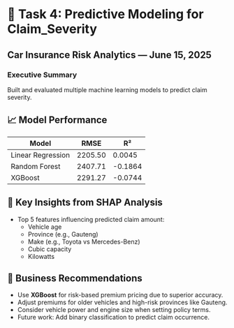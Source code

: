 # 🤖 Task 4: Predictive Modeling for Claim_Severity

## Car Insurance Risk Analytics — June 15, 2025

### Executive Summary
Built and evaluated multiple machine learning models to predict claim severity.

## 📈 Model Performance

| Model | RMSE | R² |
|-------|------|-----|
| Linear Regression | 2205.50 | 0.0045 |
| Random Forest | 2407.71 | -0.1864 |
| XGBoost | 2291.27 | -0.0744 |

## 🧠 Key Insights from SHAP Analysis
- Top 5 features influencing predicted claim amount:
  - Vehicle age
  - Province (e.g., Gauteng)
  - Make (e.g., Toyota vs Mercedes-Benz)
  - Cubic capacity
  - Kilowatts

## 📌 Business Recommendations
- Use **XGBoost** for risk-based premium pricing due to superior accuracy.
- Adjust premiums for older vehicles and high-risk provinces like Gauteng.
- Consider vehicle power and engine size when setting policy terms.
- Future work: Add binary classification to predict claim occurrence.